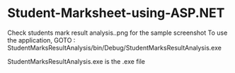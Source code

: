 # Student-Marksheet-using-ASP.NET
Check students mark result analysis..png for the sample screenshot
To use the application, GOTO : StudentMarksResultAnalysis/bin/Debug/StudentMarksResultAnalysis.exe


StudentMarksResultAnalysis.exe is the .exe file
